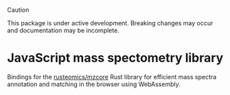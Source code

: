 > [!CAUTION]  
> This package is under active development.
> Breaking changes may occur and documentation may be incomplete.

# JavaScript mass spectometry library 

Bindings for the [rusteomics/mzcore](https://github.com/rusteomics/mzcore/) Rust library 
for efficient mass spectra annotation and matching in the browser using WebAssembly.
